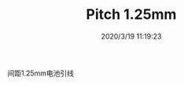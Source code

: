 ﻿---
layout: post 
title: Pitch 1.25mm
tags: 51021
categories: wire-harness
overview: 
part_number: 
thumb_img: static/202003/242-thumb-20200319192012.jpg
small_img: static/202003/242-20200319192012.jpg
date: 2020/3/19 11:19:23
---


间距1.25mm电池引线
